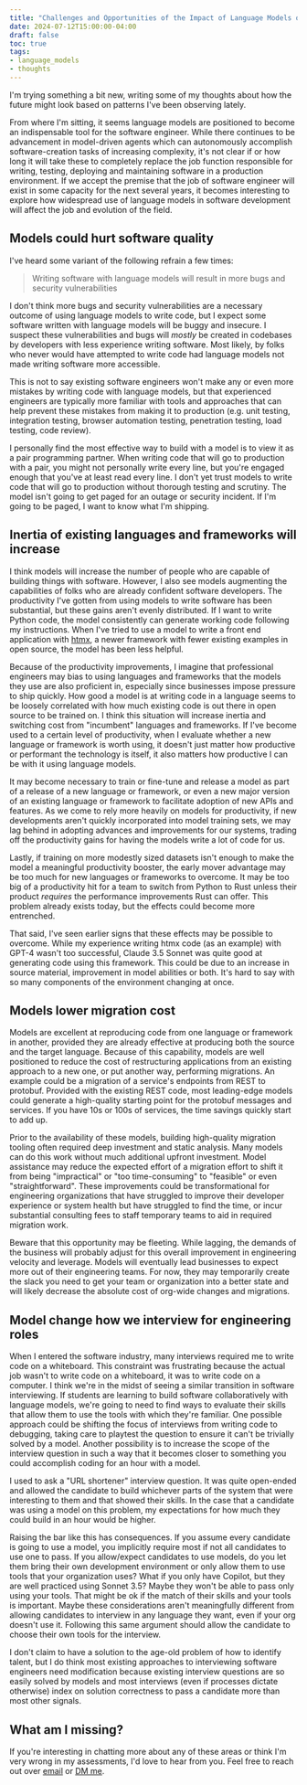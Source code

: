 ```yaml
---
title: "Challenges and Opportunities of the Impact of Language Models on Software Engineering"
date: 2024-07-12T15:00:00-04:00
draft: false
toc: true
tags:
- language_models
- thoughts
---
```


I'm trying something a bit new, writing some of my thoughts about how the future might look based on patterns I've been observing lately.

From where I'm sitting, it seems language models are positioned to become an indispensable tool for the software engineer.
While there continues to be advancement in model-driven agents which can autonomously accomplish software-creation tasks of increasing complexity, it's not clear if or how long it will take these to completely replace the job function responsible for writing, testing, deploying and maintaining software in a production environment.
If we accept the premise that the job of software engineer will exist in some capacity for the next several years, it becomes interesting to explore how widespread use of language models in software development will affect the job and evolution of the field.

## Models could hurt software quality
I've heard some variant of the following refrain a few times:

> Writing software with language models will result in more bugs and security vulnerabilities

I don't think more bugs and security vulnerabilities are a necessary outcome of using language models to write code, but I expect some software written with language models will be buggy and insecure.
I suspect these vulnerabilities and bugs will *mostly* be created in codebases by developers with less experience writing software.
Most likely, by folks who never would have attempted to write code had language models not made writing software more accessible.

This is not to say existing software engineers won't make any or even more mistakes by writing code with language models, but that experienced engineers are typically more familiar with tools and approaches that can help prevent these mistakes from making it to production (e.g.
unit testing, integration testing, browser automation testing, penetration testing, load testing, code review).

I personally find the most effective way to build with a model is to view it as a pair programming partner.
When writing code that will go to production with a pair, you might not personally write every line, but you're engaged enough that you've at least read every line.
I don't yet trust models to write code that will go to production without thorough testing and scrutiny.
The model isn't going to get paged for an outage or security incident.
If I'm going to be paged, I want to know what I'm shipping.

## Inertia of existing languages and frameworks will increase

I think models will increase the number of people who are capable of building things with software.
However, I also see models augmenting the capabilities of folks who are already confident software developers.
The productivity I've gotten from using models to write software has been substantial, but these gains aren't evenly distributed.
If I want to write Python code, the model consistently can generate working code following my instructions.
When I've tried to use a model to write a front end application with [htmx](https://htmx.org/), a newer framework with fewer existing examples in open source, the model has been less helpful.

Because of the productivity improvements, I imagine that professional engineers may bias to using languages and frameworks that the models they use are also proficient in, especially since businesses impose pressure to ship quickly.
How good a model is at writing code in a language seems to be loosely correlated with how much existing code is out there in open source to be trained on.
I think this situation will increase inertia and switching cost from "incumbent" languages and frameworks.
If I've become used to a certain level of productivity, when I evaluate whether a new language or framework is worth using, it doesn't just matter how productive or performant the technology is itself, it also matters how productive I can be with it using language models.

It may become necessary to train or fine-tune and release a model as part of a release of a new language or framework, or even a new major version of an existing language or framework to facilitate adoption of new APIs and features.
As we come to rely more heavily on models for productivity, if new developments aren't quickly incorporated into model training sets, we may lag behind in adopting advances and improvements for our systems, trading off the productivity gains for having the models write a lot of code for us.

Lastly, if training on more modestly sized datasets isn't enough to make the model a meaningful productivity booster, the early mover advantage may be too much for new languages or frameworks to overcome.
It may be too big of a productivity hit for a team to switch from Python to Rust unless their product _requires_ the performance improvements Rust can offer.
This problem already exists today, but the effects could become more entrenched.

That said, I've seen earlier signs that these effects may be possible to overcome.
While my experience writing htmx code (as an example) with GPT-4 wasn't too successful, Claude 3.5 Sonnet was quite good at generating code using this framework.
This could be due to an increase in source material, improvement in model abilities or both.
It's hard to say with so many components of the environment changing at once.

## Models lower migration cost

Models are excellent at reproducing code from one language or framework in another, provided they are already effective at producing both the source and the target language.
Because of this capability, models are well positioned to reduce the cost of restructuring applications from an existing approach to a new one, or put another way, performing migrations.
An example could be a migration of a service's endpoints from REST to protobuf.
Provided with the existing REST code, most leading-edge models could generate a high-quality starting point for the protobuf messages and services.
If you have 10s or 100s of services, the time savings quickly start to add up.

Prior to the availability of these models, building high-quality migration tooling often required deep investment and static analysis.
Many models can do this work without much additional upfront investment.
Model assistance may reduce the expected effort of a migration effort to shift it from being "impractical" or "too time-consuming" to "feasible" or even "straightforward".
These improvements could be transformational for engineering organizations that have struggled to improve their developer experience or system health but have struggled to find the time, or incur substantial consulting fees to staff temporary teams to aid in required migration work.

Beware that this opportunity may be fleeting.
While lagging, the demands of the business will probably adjust for this overall improvement in engineering velocity and leverage.
Models will eventually lead businesses to expect more out of their engineering teams.
For now, they may temporarily create the slack you need to get your team or organization into a better state and will likely decrease the absolute cost of org-wide changes and migrations.

## Model change how we interview for engineering roles
When I entered the software industry, many interviews required me to write code on a whiteboard.
This constraint was frustrating because the actual job wasn't to write code on a whiteboard, it was to write code on a computer.
I think we're in the midst of seeing a similar transition in software interviewing.
If students are learning to build software collaboratively with language models, we're going to need to find ways to evaluate their skills that allow them to use the tools with which they're familiar.
One possible approach could be shifting the focus of interviews from writing code to debugging, taking care to playtest the question to ensure it can't be trivially solved by a model.
Another possibility is to increase the scope of the interview question in such a way that it becomes closer to something you could accomplish coding for an hour with a model.

I used to ask a "URL shortener" interview question.
It was quite open-ended and allowed the candidate to build whichever parts of the system that were interesting to them and that showed their skills.
In the case that a candidate was using a model on this problem, my expectations for how much they could build in an hour would be higher.

Raising the bar like this has consequences.
If you assume every candidate is going to use a model, you implicitly require most if not all candidates to use one to pass.
If you allow/expect candidates to use models, do you let them bring their own development environment or only allow them to use tools that your organization uses? What if you only have Copilot, but they are well practiced using Sonnet 3.5? Maybe they won't be able to pass only using your tools.
That might be ok if the match of their skills and your tools is important.
Maybe these considerations aren't meaningfully different from allowing candidates to interview in any language they want, even if your org doesn't use it.
Following this same argument should allow the candidate to choose their own tools for the interview.

I don't claim to have a solution to the age-old problem of how to identify talent, but I do think most existing approaches to interviewing software engineers need modification because existing interview questions are so easily solved by models and most interviews (even if processes dictate otherwise) index on solution correctness to pass a candidate more than most other signals.

## What am I missing?

If you're interesting in chatting more about any of these areas or think I'm very wrong in my assessments, I'd love to hear from you.
Feel free to reach out over [email](mailto:dcorin6@gmail.com) or [DM me](https://twitter.com/danielcorin1).

